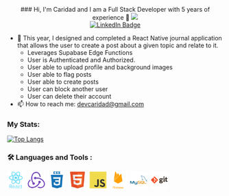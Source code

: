 
<div id="header" align="center">
  ### Hi, I'm Caridad and I am a Full Stack Developer with 5 years of experience 👋
    <img src="https://media.giphy.com/media/qT3NpahR7tGnOqqjng/giphy.gif"/>
    <div id="badges">
        <a href="http://linkedin.com/in/cari-rivera">
          <img src="https://img.shields.io/badge/LinkedIn-blue?style=for-the-badge&logo=linkedin&logoColor=white" alt="LinkedIn Badge"/>
        </a>
</div>
</div>

- 🔭 This year, I designed and completed a React Native journal application that allows the user to create a post about a given topic and relate to it.
  * Leverages Supabase Edge Functions
  * User is Authenticated and Authorized.
  * User able to upload profile and background images
  * User able to flag posts
  * User able to create posts
  * User can block another user
  * User can delete their account
- 📫 How to reach me: devcaridad@gmail.com


### My Stats:
[![Top Langs](https://github-readme-stats.vercel.app/api/top-langs/?username=caridadrivera&layout=compact&theme=vision-friendly-dark)](https://github.com/anuraghazra/github-readme-stats)


### :hammer_and_wrench: Languages and Tools :

<div>
 <img src="https://github.com/devicons/devicon/blob/master/icons/react/react-original-wordmark.svg" title="React" alt="React" width="40" height="40"/>&nbsp;
  <img src="https://github.com/devicons/devicon/blob/master/icons/redux/redux-original.svg" title="Redux" alt="Redux " width="40" height="40"/>&nbsp;
  <img src="https://github.com/devicons/devicon/blob/master/icons/css3/css3-plain-wordmark.svg"  title="CSS3" alt="CSS" width="40" height="40"/>&nbsp;
  <img src="https://github.com/devicons/devicon/blob/master/icons/html5/html5-original.svg" title="HTML5" alt="HTML" width="40" height="40"/>&nbsp;
  <img src="https://github.com/devicons/devicon/blob/master/icons/javascript/javascript-original.svg" title="JavaScript" alt="JavaScript" width="40" height="40"/>&nbsp;
  <img src="https://github.com/devicons/devicon/blob/master/icons/firebase/firebase-plain-wordmark.svg" title="Firebase" alt="Firebase" width="40" height="40"/>&nbsp;
 <img src="https://github.com/devicons/devicon/blob/master/icons/mysql/mysql-original-wordmark.svg" title="MySQL"  alt="MySQL" width="40" height="40"/>&nbsp;
<img src="https://github.com/devicons/devicon/blob/master/icons/git/git-original-wordmark.svg" title="Git" **alt="Git" width="40" height="40"/>
</div>



